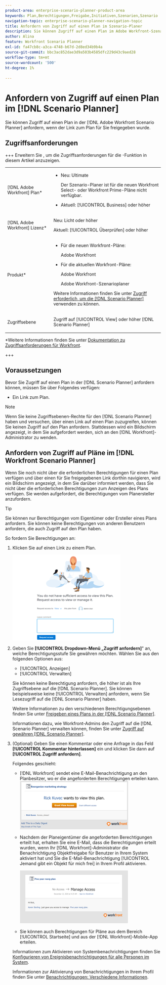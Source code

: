 ```yaml
---
product-area: enterprise-scenario-planner-product-area
keywords: Plan,Berechtigungen,Freigabe,Initiativen,Szenarien,Szenario
navigation-topic: enterprise-scenario-planner-navigation-topic
title: Anfordern von Zugriff auf einen Plan im Szenario-Planer
description: Sie können Zugriff auf einen Plan im Adobe Workfront-Szenarioplaner anfordern, wenn der Link zum Plan für Sie freigegeben wird.
author: Alina
feature: Workfront Scenario Planner
exl-id: fa47cb8c-a3ca-4748-b67d-2d8ed34b9b4a
source-git-commit: bbc3ac852dae3d9a503b4585dfc229d43c9aed28
workflow-type: tm+mt
source-wordcount: '500'
ht-degree: 1%

---
```


# Anfordern von Zugriff auf einen Plan im [!DNL Scenario Planner]

Sie können Zugriff auf einen Plan in der [!DNL Adobe Workfront Scenario Planner] anfordern, wenn der Link zum Plan für Sie freigegeben wurde.

## Zugriffsanforderungen

+++ Erweitern Sie , um die Zugriffsanforderungen für die -Funktion in diesem Artikel anzuzeigen.

<table style="table-layout:auto"> 
 <col> 
 <col> 
 <tbody> 
  <tr> 
   <td> <p>[!DNL Adobe Workfront] Plan*</p> </td> 
   <td> <ul></li>
   <li><p>Neu: Ultimate </p></li>
   <p>Der Szenario-Planer ist für die neuen Workfront Select- oder Workfront Prime-Pläne nicht verfügbar. </p>
   <li><p>Aktuell: [!UICONTROL Business] oder höher</p></ul>
   </td> 
  </tr> 
  <tr> 
   <td> <p>[!DNL Adobe Workfront] Lizenz*</p> </td> 
   <td> <p>Neu: Licht oder höher</p> 
   <p>Aktuell: [!UICONTROL Überprüfen] oder höher</p> </td> 
  </tr> 
  <tr> 
   <td>Produkt* </td> 
   <td> <ul><li><p>Für die neuen Workfront-Pläne:</p><p> Adobe Workfront</li></p>
   <li><p>Für die aktuellen Workfront-Pläne: </p>
   <p>Adobe Workfront</p> <p>Adobe Workfront-Szenarioplaner</p></li></ul>

<p>Weitere Informationen finden Sie unter <a href="../scenario-planner/access-needed-to-use-sp.md" class="MCXref xref">Zugriff erforderlich, um die [!DNL Scenario Planner]</a> verwenden zu können. </p> </td> 
  </tr> 
  <tr data-mc-conditions=""> 
   <td>Zugriffsebene </td> 
   <td>  <p>Zugriff auf [!UICONTROL View] oder höher [!DNL Scenario Planner]</p>  </td> 
  </tr>
 </tbody> 
</table>

*Weitere Informationen finden Sie unter [Dokumentation zu Zugriffsanforderungen für Workfront](/help/quicksilver/administration-and-setup/add-users/access-levels-and-object-permissions/access-level-requirements-in-documentation.md).

+++

## Voraussetzungen

Bevor Sie Zugriff auf einen Plan in der [!DNL Scenario Planner] anfordern können, müssen Sie über Folgendes verfügen:

* Ein Link zum Plan.

>[!NOTE]
>
>Wenn Sie keine Zugriffsebenen-Rechte für den [!DNL Scenario Planner] haben und versuchen, über einen Link auf einen Plan zuzugreifen, können Sie keinen Zugriff auf den Plan anfordern. Stattdessen wird ein Bildschirm angezeigt, in dem Sie aufgefordert werden, sich an den [!DNL Workfront]-Administrator zu wenden.

## Anfordern von Zugriff auf Pläne im [!DNL Workfront Scenario Planner]

Wenn Sie noch nicht über die erforderlichen Berechtigungen für einen Plan verfügen und über einen für Sie freigegebenen Link dorthin navigieren, wird ein Bildschirm angezeigt, in dem Sie darüber informiert werden, dass Sie nicht über die erforderlichen Berechtigungen zum Anzeigen des Plans verfügen. Sie werden aufgefordert, die Berechtigungen vom Planersteller anzufordern.

>[!TIP]
>
>Sie können nur Berechtigungen vom Eigentümer oder Ersteller eines Plans anfordern. Sie können keine Berechtigungen von anderen Benutzern anfordern, die auch Zugriff auf den Plan haben.

So fordern Sie Berechtigungen an:

1. Klicken Sie auf einen Link zu einem Plan.

   ![](assets/request-access-to-plan-350x277.png)

1. Geben Sie **[!UICONTROL Dropdown-Menü „Zugriff anfordern]**&quot; an, welche Berechtigungsstufe Sie gewähren möchten. Wählen Sie aus den folgenden Optionen aus:

   * [!UICONTROL Anzeigen]
   * [!UICONTROL Verwalten]

   Sie können keine Berechtigung anfordern, die höher ist als Ihre Zugriffsebene auf die [!DNL Scenario Planner]. Sie können beispielsweise keine [!UICONTROL Verwalten] anfordern, wenn Sie Lesezugriff auf die [!DNL Scenario Planner] haben.

   Weitere Informationen zu den verschiedenen Berechtigungsebenen finden Sie unter [Freigeben eines Plans in der [!DNL Scenario Planner]](../scenario-planner/share-a-plan.md).

   Informationen dazu, wie Workfront-Admins den Zugriff auf die [!DNL Scenario Planner] verwalten können, finden Sie unter [Zugriff auf gewähren [!DNL Scenario Planner]](../administration-and-setup/add-users/configure-and-grant-access/grant-access-sp.md).

1. (Optional) Geben Sie einen Kommentar oder eine Anfrage in das Feld **[!UICONTROL Kommentar hinterlassen]** ein und klicken Sie dann auf **[!UICONTROL Zugriff anfordern]**.

   Folgendes geschieht:

   * [!DNL Workfront] sendet eine E-Mail-Benachrichtigung an den Planbesitzer, wo er die angeforderten Berechtigungen erteilen kann.\
     ![](assets/request-access-to-plan-email-350x156.png)

   * Nachdem der Planeigentümer die angeforderten Berechtigungen erteilt hat, erhalten Sie eine E-Mail, dass die Berechtigungen erteilt wurden, wenn Ihr [!DNL Workfront]-Administrator die Benachrichtigung Objektfreigabe für Benutzer in Ihrem System aktiviert hat und Sie die E-Mail-Benachrichtigung [!UICONTROL Jemand gibt ein Objekt für mich frei] in Ihrem Profil aktivieren.

     ![](assets/access-granted-to-plan-email-350x172.png)

   * Sie können auch Berechtigungen für Pläne aus dem Bereich [!UICONTROL Startseite] und aus der [!DNL Workfront]-Mobile-App erteilen.

   Informationen zum Aktivieren von Systembenachrichtigungen finden Sie [Konfigurieren von Ereignisbenachrichtigungen für alle Personen im System](../administration-and-setup/manage-workfront/emails/configure-event-notifications-for-everyone-in-the-system.md).

   Informationen zur Aktivierung von Benachrichtigungen in Ihrem Profil finden Sie unter [Benachrichtigungen: Verschiedene Informationen](../workfront-basics/using-notifications/notifications-misc-information.md).
